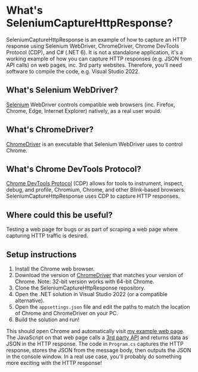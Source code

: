 # What's SeleniumCaptureHttpResponse?
SeleniumCaptureHttpResponse is an example of how to capture an HTTP response using Selenium WebDriver, ChromeDriver, Chrome DevTools Protocol (CDP), and C# (.NET 6). It is not a standalone application, it's a working example of how you can capture HTTP responses (e.g. JSON from API calls) on web pages, inc. 3rd party websites.  Therefore, you'll need software to compile the code, e.g. Visual Studio 2022.

## What's Selenium WebDriver?
[Selenium](https://www.selenium.dev) WebDriver controls compatible web browsers (inc. Firefox, Chrome, Edge, Internet Explorer) natively, as a real user would.

## What's ChromeDriver?
[ChromeDriver](https://sites.google.com/chromium.org/driver/) is an executable that Selenium WebDriver uses to control Chrome.

## What's Chrome DevTools Protocol?
[Chrome DevTools Protocol](https://chromedevtools.github.io/devtools-protocol/) (CDP) allows for tools to instrument, inspect, debug, and profile, Chromium, Chrome, and other Blink-based browsers.  SeleniumCaptureHttpResponse uses CDP to capture HTTP responses.

## Where could this be useful?
Testing a web page for bugs or as part of scraping a web page where capturing HTTP traffic is desired.

## Setup instructions
1. Install the Chrome web browser.
2. Download the version of [ChromeDriver](https://chromedriver.storage.googleapis.com/index.html) that matches your version of Chrome. Note: 32-bit version works with 64-bit Chrome.
3. Clone the SeleniumCaptureHttpResponse repository.
4. Open the .NET solution in Visual Studio 2022 (or a compatible alternative).
5. Open the `appsettings.json` file and edit the paths to match the location of Chrome and ChromeDriver on your PC.
6. Build the solution and run!

This should open Chrome and automatically visit [my example web page](https://metaljase.github.io/SeleniumCaptureHttpResponse.html).  The JavaScript on that web page calls a [3rd party API](https://jsonplaceholder.typicode.com/users/) and returns data as JSON in the HTTP response.
The code in `Program.cs` captures the HTTP response, stores the JSON from the message body, then outputs the JSON in the console window.  In a real use case, you'll probably do something more exciting with the HTTP response!
